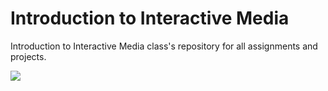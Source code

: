 # Introduction to Interactive Media
Introduction to Interactive Media class's repository for all assignments and projects.

![](https://upload.wikimedia.org/wikipedia/commons/1/18/Lamborghini_Sian_at_IAA_2019_IMG_0332.jpg)
